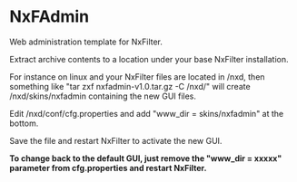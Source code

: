 NxFAdmin
========

Web administration template for NxFilter.

Extract archive contents to a location under your base NxFilter installation.  

For instance on linux and your NxFilter files are located in /nxd, then something like "tar zxf nxfadmin-v1.0.tar.gz -C /nxd/" will create /nxd/skins/nxfadmin containing the new GUI files.  

Edit /nxd/conf/cfg.properties and add "www_dir = skins/nxfadmin" at the bottom.  

Save the file and restart NxFilter to activate the new GUI.  

**To change back to the default GUI, just remove the "www_dir = xxxxx" parameter from cfg.properties and restart NxFilter.**